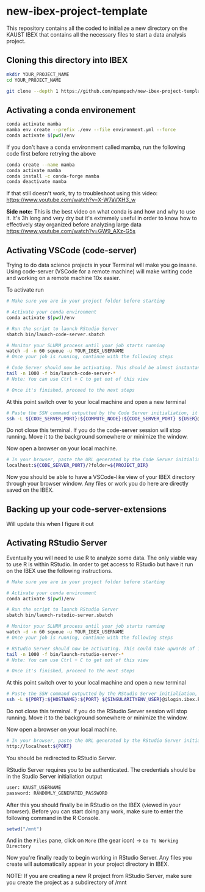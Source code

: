 # new-ibex-project-template
This repository contains all the coded to initialize a new directory on the KAUST IBEX that contains all the necessary files to start a data analysis project.

## Cloning this directory into IBEX


```bash
mkdir YOUR_PROJECT_NAME
cd YOUR_PROJECT_NAME

git clone --depth 1 https://github.com/mpampuch/new-ibex-project-template temp_folder && rsync -av temp_folder/ . && rm -rf temp_folder

```

## Activating a conda environement

```bash
conda activate mamba
mamba env create --prefix ./env --file environment.yml --force
conda activate $(pwd)/env
```

If you don't have a conda environment called mamba, run the following code first before retrying the above

```bash
conda create --name mamba
conda activate mamba
conda install -c conda-forge mamba
conda deactivate mamba
```

If that still doesn't work, try to troubleshoot using this video: https://www.youtube.com/watch?v=X-W7aVXH3_w

**Side note:** This is the best video on what conda is and how and why to use it. It's 3h long and very dry but it's extremely useful in order to know how to effectively stay organized before analyzing large data https://www.youtube.com/watch?v=GW9_AXz-G5s

## Activating VSCode (code-server)

Trying to do data science projects in your Terminal will make you go insane. Using code-server (VSCode for a remote machine) will make writing code and working on a remote machine 10x easier.

To activate run

```bash
# Make sure you are in your project folder before starting

# Activate your conda environment
conda activate $(pwd)/env

# Run the script to launch RStudio Server
sbatch bin/launch-code-server.sbatch

# Monitor your SLURM process until your job starts running
watch -d -n 60 squeue -u YOUR_IBEX_USERNAME
# Once your job is running, continue with the following steps

# Code Server should now be activating. This should be almost instantaneous or very quick. Monitor it (and view the output of the initialization) by running
tail -n 1000 -f bin/launch-code-server-*
# Note: You can use Ctrl + C to get out of this view

# Once it's finished, proceed to the next steps
```

At this point switch over to your local machine and open a new terminal 

```bash
# Paste the SSH command outputted by the Code Server initialiation, it will be something like this
ssh -L ${CODE_SERVER_PORT}:${COMPUTE_NODE}:${CODE_SERVER_PORT} ${USER}@ilogin.ibex.kaust.edu.sa 
```

Do not close this terminal. If you do the code-server session will stop running. Move it to the background somewhere or minimize the window.

Now open a browser on your local machine.

```bash
# In your browser, paste the URL generated by the Code Server initialiation, it will be something like this
localhost:${CODE_SERVER_PORT}/?folder=${PROJECT_DIR}
```

Now you should be able to have a VSCode-like view of your IBEX directory through your browser window. Any files or work you do here are directly saved on the IBEX.


## Backing up your code-server-extensions

Will update this when I figure it out

## Activating RStudio Server

Eventually you will need to use R to analyze some data. The only viable way to use R is within RStudio. In order to get access to RStudio but have it run on the IBEX use the following instructions.

```bash
# Make sure you are in your project folder before starting

# Activate your conda environment
conda activate $(pwd)/env

# Run the script to launch RStudio Server
sbatch bin/launch-rstudio-server.sbatch

# Monitor your SLURM process until your job starts running
watch -d -n 60 squeue -u YOUR_IBEX_USERNAME
# Once your job is running, continue with the following steps

# RStudio Server should now be activating. This could take upwards of 10 minutes. Monitor it (and view the output of the initialization) by running
tail -n 1000 -f bin/launch-rstudio-server-*
# Note: You can use Ctrl + C to get out of this view

# Once it's finished, proceed to the next steps
```

At this point switch over to your local machine and open a new terminal 

```bash
# Paste the SSH command outputted by the RStudio Server initialiation, it will be something like this
ssh -L ${PORT}:${HOSTNAME}:${PORT} ${SINGULARITYENV_USER}@ilogin.ibex.kaust.edu.sa
```

Do not close this terminal. If you do the RStudio Server session will stop running. Move it to the background somewhere or minimize the window.

Now open a browser on your local machine.

```bash
# In your browser, paste the URL generated by the RStudio Server initialiation, it will be something like this
http://localhost:${PORT}
```

You should be redirected to RStudio Server.

RStudio Server requires you to be authenticated. The credentials should be in the Studio Server initialiation output

```bash
user: KAUST_USERNAME
password: RANDOMLY_GENERATED_PASSWORD
```

After this you should finally be in RStudio on the IBEX (viewed in your browser). Before you can start doing any work, make sure to enter the following command in the R Console.

```R
setwd("/mnt")
```

And in the `Files` pane, click on  `More` (the gear icon) -> `Go To Working Directory`

Now you're finally ready to begin working in RStudio Server. Any files you create will automatically appear in your project directory in IBEX.

NOTE: If you are creating a new R project from RStudio Server, make sure you create the project as a subdirectory of /mnt
